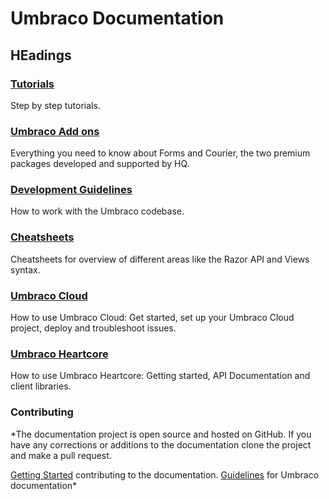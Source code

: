 # Umbraco Documentation

## HEadings

### [Tutorials](Tutorials/index.md)

Step by step tutorials.

### [Umbraco Add ons](Add-ons/index.md)

Everything you need to know about Forms and Courier, the two premium packages developed and supported by HQ.

### [Development Guidelines](Development-Guidelines/index.md)

How to work with the Umbraco codebase.

### [Cheatsheets](Cheatsheets/index.md)

Cheatsheets for overview of different areas like the Razor API and Views syntax.

### [Umbraco Cloud](Umbraco-Cloud/)

How to use Umbraco Cloud: Get started, set up your Umbraco Cloud project, deploy and troubleshoot issues.

### [Umbraco Heartcore](Umbraco-Heartcore/)

How to use Umbraco Heartcore: Getting started, API Documentation and client libraries.

### Contributing

*The documentation project is open source and hosted on GitHub. If you have any corrections or additions to the documentation clone the project and make a pull request.

[Getting Started](https://github.com/umbraco/UmbracoDocs/blob/master/CONTRIBUTING.md) contributing to the documentation.
[Guidelines](https://our.umbraco.com/documentation/Contribute/) for Umbraco documentation*
